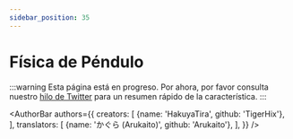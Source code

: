 ```yaml
---
sidebar_position: 35
---
```


# Física de Péndulo

:::warning
Esta página está en progreso. Por ahora, por favor consulta nuestro [hilo de Twitter](https://x.com/hakuyalabs/status/1746886661051453444) para un resumen rápido de la característica.
:::

<AuthorBar authors={{
  creators: [
    {name: 'HakuyaTira', github: 'TigerHix'},
  ],
  translators: [
    {name: 'かぐら (Arukaito)', github: 'Arukaito'},
  ],
}} />
